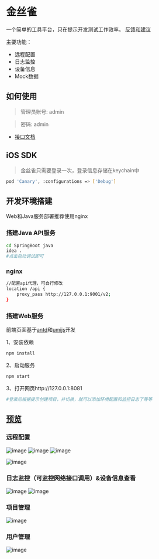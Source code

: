 # 金丝雀

一个简单的工具平台，只在提示开发测试工作效率。
[反馈和建议](https://github.com/BinaryParadise/CanaryService/issues)

主要功能：
- 远程配置
- 日志监控
- 设备信息
- Mock数据

## 如何使用

 > 管理员账号: admin 

 > 密码: admin

- [接口文档](SpringBoot)

## iOS SDK

> 金丝雀只需要登录一次，登录信息存储在keychain中

```bash
pod 'Canary', :configurations => ['Debug']
```

## 开发环境搭建

Web和Java服务部署推荐使用nginx

### 搭建Java API服务

```bash
cd SpringBoot java
idea .
#点击启动调试即可
```

### nginx

```bash
//配置api代理，可自行修改
location /api {
	proxy_pass http://127.0.0.1:9001/v2;
}
```



### 搭建Web服务

前端页面基于[antd](http://ant-design.gitee.io/)和[umijs](umijs.org/zh/guide/getting-started.html)开发

1、安装依赖

```bash
npm install
```

2、启动服务

```bash
npm start
```

3、打开网页http://127.0.0.1:8081

```bash
#登录后根据提示创建项目，并切换，就可以添加环境配置和监控日志了等等
```



## [预览](http://127.0.0.1:8000)

### 远程配置

![image](https://user-images.githubusercontent.com/8289395/83214277-c4f86180-a196-11ea-8656-39c83808387b.png)
![image](https://user-images.githubusercontent.com/8289395/83214335-eeb18880-a196-11ea-9ea8-9aa82bb35a01.png)
![image](https://user-images.githubusercontent.com/8289395/83214360-fec96800-a196-11ea-8ff8-fbb4ee62787d.png)


![image](https://user-images.githubusercontent.com/8289395/58154303-e4b39a80-7ca3-11e9-80ca-b8e0af1b0ec8.png)

### 日志监控（可监控网络接口调用）&设备信息查看

![image](https://user-images.githubusercontent.com/8289395/83214577-82835480-a197-11ea-8571-9735df093f28.png)
![image](https://user-images.githubusercontent.com/8289395/83214834-2240e280-a198-11ea-94fc-0f0762224dff.png)


### 项目管理

![image](https://user-images.githubusercontent.com/8289395/83214440-2ae4e900-a197-11ea-9385-38eee08af08b.png)

### 用户管理

![image](https://user-images.githubusercontent.com/8289395/83214395-143e9200-a197-11ea-8554-dd841ee05dc8.png)